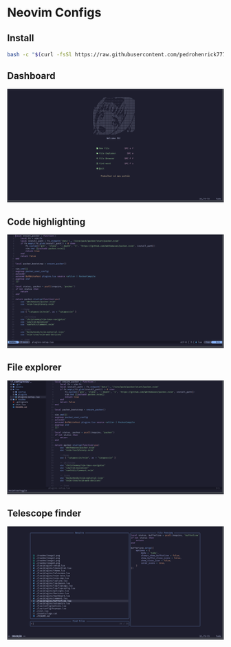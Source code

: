# Neovim Configs

## Install
```bash
bash -c "$(curl -fsSl https://raw.githubusercontent.com/pedrohenrick777/configs.nvim/main/tools/install.sh)"
```

## Dashboard
![Dashboard](readme/image0.png)

## Code highlighting
![Code highlighting](readme/image1.png)

## File explorer
![File explorer](readme/image2.png)

## Telescope finder
![Telescope finder](readme/image3.png)
